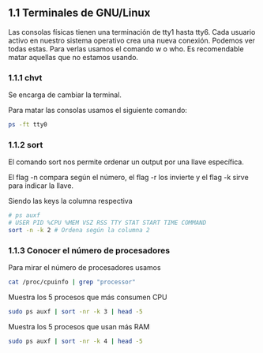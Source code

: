## 1.1 Terminales de GNU/Linux

Las consolas físicas tienen una terminación de tty1 hasta tty6. Cada
usuario activo en nuestro sistema operativo crea una nueva conexión.
Podemos ver todas estas. Para verlas usamos el comando w o who. Es
recomendable matar aquellas que no estamos usando.

### 1.1.1 chvt

Se encarga de cambiar la terminal.

Para matar las consolas usamos el siguiente comando:

``` bash
ps -ft tty0
```

### 1.1.2 sort

El comando sort nos permite ordenar un output por una llave específica.

El flag -n compara según el número, el flag -r los invierte y el flag -k
sirve para indicar la llave.

Siendo las keys la columna respectiva

``` bash
# ps auxf
# USER PID %CPU %MEM VSZ RSS TTY STAT START TIME COMMAND
sort -n -k 2 # Ordena según la columna 2
```

### 1.1.3 Conocer el número de procesadores

Para mirar el número de procesadores usamos

``` bash
cat /proc/cpuinfo | grep "processor"
```

Muestra los 5 procesos que más consumen CPU

``` bash
sudo ps auxf | sort -nr -k 3 | head -5
```

Muestra los 5 procesos que usan más RAM

``` bash
sudo ps auxf | sort -nr -k 4 | head -5
```

